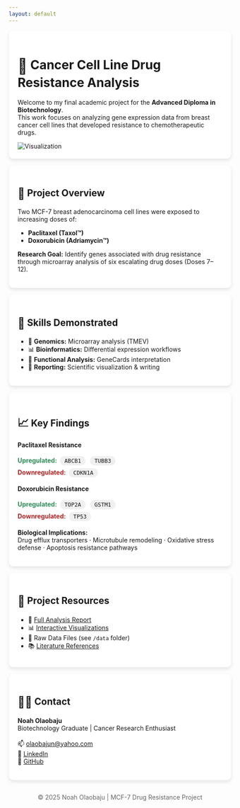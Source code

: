 ```yaml
---
layout: default
---
```


<style>
  .project-card {
    background: white;
    border-radius: 10px;
    padding: 20px;
    margin: 15px 0;
    box-shadow: 0 4px 8px rgba(0,0,0,0.1);
  }
  .gene-chip {
    display: inline-block;
    background: #f0f0f0;
    border-radius: 15px;
    padding: 3px 10px;
    margin: 3px;
    font-family: monospace;
    font-size: 0.9em;
  }
  .upregulated { color: #2e8b57; font-weight: bold; }
  .downregulated { color: #b22222; font-weight: bold; }
  .icon-header { font-size: 1.2em; vertical-align: middle; }
</style>

<div class="project-card">
  <h1><span class="icon-header">🧬</span> Cancer Cell Line Drug Resistance Analysis</h1>
  <p>
    Welcome to my final academic project for the <strong>Advanced Diploma in Biotechnology</strong>.<br>
    This work focuses on analyzing gene expression data from breast cancer cell lines that developed resistance to chemotherapeutic drugs.
  </p>
  <img src="https://via.placeholder.com/800x400.png?text=Drug+Resistance+Analysis+Visualization" alt="Visualization">
</div>

<div class="project-card">
  <h2><span class="icon-header">🧠</span> Project Overview</h2>
  <p>Two MCF-7 breast adenocarcinoma cell lines were exposed to increasing doses of:</p>
  <ul>
    <li><strong>Paclitaxel (Taxol™)</strong></li>
    <li><strong>Doxorubicin (Adriamycin™)</strong></li>
  </ul>
  <p><strong>Research Goal:</strong> Identify genes associated with drug resistance through microarray analysis of six escalating drug doses (Doses 7–12).</p>


</div> <div class="project-card"> <h2><span class="icon-header">💼</span> Skills Demonstrated</h2> <ul> <li>🔬 <strong>Genomics:</strong> Microarray analysis (TMEV)</li> <li>📊 <strong>Bioinformatics:</strong> Differential expression workflows</li> <li>🧠 <strong>Functional Analysis:</strong> GeneCards interpretation</li> <li>📝 <strong>Reporting:</strong> Scientific visualization & writing</li> </ul> </div> <div class="project-card"> <h2><span class="icon-header">📈</span> Key Findings</h2> <p><strong>Paclitaxel Resistance</strong></p> <span class="upregulated">Upregulated:</span> <span class="gene-chip">ABCB1</span> <span class="gene-chip">TUBB3</span><br> <span class="downregulated">Downregulated:</span> <span class="gene-chip">CDKN1A</span> <p><strong>Doxorubicin Resistance</strong></p> <span class="upregulated">Upregulated:</span> <span class="gene-chip">TOP2A</span> <span class="gene-chip">GSTM1</span><br> <span class="downregulated">Downregulated:</span> <span class="gene-chip">TP53</span> <p><strong>Biological Implications:</strong><br> Drug efflux transporters · Microtubule remodeling · Oxidative stress defense · Apoptosis resistance pathways</p> </div> <div class="project-card"> <h2><span class="icon-header">📁</span> Project Resources</h2> <ul> <li>📄 <a href="analysis_report">Full Analysis Report</a></li> <li>📊 <a href="figures/volcano_plot.png">Interactive Visualizations</a></li> <li>🧬 Raw Data Files (see <code>/data</code> folder)</li> <li>📚 <a href="references.md">Literature References</a></li> </ul> </div> <div class="project-card"> <h2><span class="icon-header">🧑‍🔬</span> Contact</h2> <p> <strong>Noah Olaobaju</strong><br> Biotechnology Graduate | Cancer Research Enthusiast<br><br> 📫 <a href="mailto:olaobajun@yahoo.com">olaobajun@yahoo.com</a><br> 🔗 <a href="https://www.linkedin.com/in/noah-olaobaju-603500bb">LinkedIn</a><br> 🐙 <a href="https://github.com/Olaobajutofunmi">GitHub</a> </p> </div> <footer style="text-align: center; margin-top: 30px; color: #666;"> © 2025 Noah Olaobaju | MCF-7 Drug Resistance Project </footer> 
